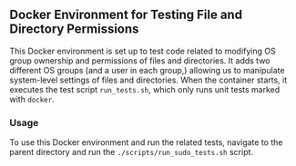 ## Docker Environment for Testing File and Directory Permissions

This Docker environment is set up to test code related to modifying OS group ownership and permissions of files and directories. It adds two different OS groups (and a user in each group,) allowing us to manipulate system-level settings of files and directories. When the container starts, it executes the test script `run_tests.sh`, which only runs unit tests marked with `docker`.

### Usage
To use this Docker environment and run the related tests, navigate to the parent directory and run the `./scripts/run_sudo_tests.sh` script.
